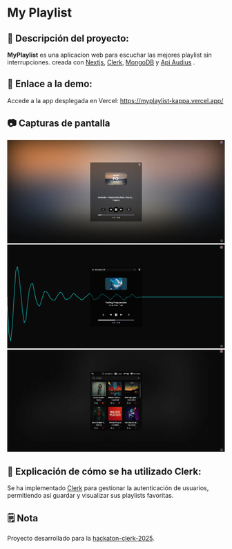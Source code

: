 # My Playlist

## 📝 Descripción del proyecto: 
**MyPlaylist** es una aplicacion web para escuchar las mejores playlist sin interrupciones. creada con [Nextjs](https://nextjs.org/),  [Clerk](https://clerk.com/), [MongoDB](https://www.mongodb.com/) y [Api Audius](https://audius.org/en/api) .

## 🚀 Enlace a la demo:
Accede a la app desplegada en Vercel: https://myplaylist-kappa.vercel.app/

## 📷 Capturas de pantalla
![captura1](captura1.webp)
![captura2](captura2.webp)
![captura3](captura3.webp)

## 🔧 Explicación de cómo se ha utilizado Clerk: 

Se ha implementado [Clerk](https://clerk.com/) para gestionar la autenticación de usuarios, permitiendo así guardar y visualizar sus playlists favoritas.

## 🗒️ Nota
Proyecto desarrollado para la [hackaton-clerk-2025](https://github.com/midudev/hackaton-clerk-2025?tab=readme-ov-file#%EF%B8%8F-c%C3%B3mo-participar-en-la-hackat%C3%B3n).